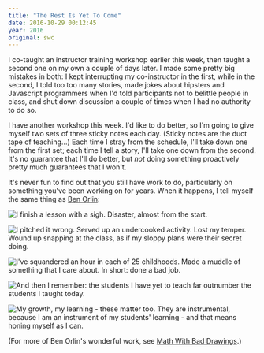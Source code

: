 ```yaml
---
title: "The Rest Is Yet To Come"
date: 2016-10-29 00:12:45
year: 2016
original: swc
---
```


I co-taught an instructor training workshop earlier this week,
then taught a second one on my own a couple of days later.
I made some pretty big mistakes in both:
I kept interrupting my co-instructor in the first,
while in the second,
I told too too many stories,
made jokes about hipsters and Javascript programmers when I'd told participants not to belittle people in class,
and shut down discussion a couple of times when I had no authority to do so.

I have another workshop this week.
I'd like to do better,
so I'm going to give myself two sets of three sticky notes each day.
(Sticky notes are the duct tape of teaching...)
Each time I stray from the schedule,
I'll take down one from the first set;
each time I tell a story,
I'll take one down from the second.
It's no guarantee that I'll do better,
but *not* doing something proactively pretty much guarantees that I won't.

It's never fun to find out that you still have work to do,
particularly on something you've been working on for years.
When it happens,
I tell myself the same thing as [Ben Orlin](https://mathwithbaddrawings.com/2016/10/19/what-i-tell-myself-after-a-bad-lesson/):

![I finish a lesson with a sigh. Disaster, almost from the start.]({{site.github.url}}/files/2016/10/bad-lesson-01.jpg)

![I pitched it wrong.  Served up an undercooked activity.  Lost my temper.  Wound up snapping at the class, as if my sloppy plans were their secret doing.]({{site.github.url}}/files/2016/10/bad-lesson-02.jpg)

![I've squandered an hour in each of 25 childhoods. Made a muddle of something that I care about. In short: done a bad job.]({{site.github.url}}/files/2016/10/bad-lesson-03.jpg)

![And then I remember: the students I have yet to teach far outnumber the students I taught today.]({{site.github.url}}/files/2016/10/bad-lesson-04.jpg)

![My growth, my learning - these matter too.  They are instrumental, because I am an instrument of my students' learning - and that means honing myself as I can.]({{site.github.url}}/files/2016/10/bad-lesson-05.jpg)

(For more of Ben Orlin's wonderful work,
see [Math With Bad Drawings](https://mathwithbaddrawings.com/).)
